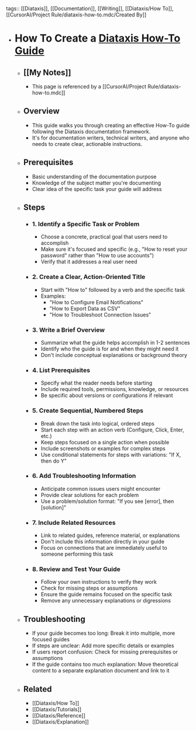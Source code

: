tags:: [[Diataxis]], [[Documentation]], [[Writing]], [[Diataxis/How To]], [[CursorAI/Project Rule/diataxis-how-to.mdc/Created By]]

- # How To Create a [Diataxis How-To Guide](https://diataxis.fr/how-to-guides/)
	- ## [[My Notes]]
		- This page is referenced by a [[CursorAI/Project Rule/diataxis-how-to.mdc]]
	- ## Overview
		- This guide walks you through creating an effective How-To guide following the Diataxis documentation framework.
		- It's for documentation writers, technical writers, and anyone who needs to create clear, actionable instructions.
	- ## Prerequisites
		- Basic understanding of the documentation purpose
		- Knowledge of the subject matter you're documenting
		- Clear idea of the specific task your guide will address
	- ## Steps
		- ### 1. Identify a Specific Task or Problem
			- Choose a concrete, practical goal that users need to accomplish
			- Make sure it's focused and specific (e.g., "How to reset your password" rather than "How to use accounts")
			- Verify that it addresses a real user need
		- ### 2. Create a Clear, Action-Oriented Title
			- Start with "How to" followed by a verb and the specific task
			- Examples:
				- "How to Configure Email Notifications"
				- "How to Export Data as CSV"
				- "How to Troubleshoot Connection Issues"
		- ### 3. Write a Brief Overview
			- Summarize what the guide helps accomplish in 1-2 sentences
			- Identify who the guide is for and when they might need it
			- Don't include conceptual explanations or background theory
		- ### 4. List Prerequisites
			- Specify what the reader needs before starting
			- Include required tools, permissions, knowledge, or resources
			- Be specific about versions or configurations if relevant
		- ### 5. Create Sequential, Numbered Steps
			- Break down the task into logical, ordered steps
			- Start each step with an action verb (Configure, Click, Enter, etc.)
			- Keep steps focused on a single action when possible
			- Include screenshots or examples for complex steps
			- Use conditional statements for steps with variations: "If X, then do Y"
		- ### 6. Add Troubleshooting Information
			- Anticipate common issues users might encounter
			- Provide clear solutions for each problem
			- Use a problem/solution format: "If you see [error], then [solution]"
		- ### 7. Include Related Resources
			- Link to related guides, reference material, or explanations
			- Don't include this information directly in your guide
			- Focus on connections that are immediately useful to someone performing this task
		- ### 8. Review and Test Your Guide
			- Follow your own instructions to verify they work
			- Check for missing steps or assumptions
			- Ensure the guide remains focused on the specific task
			- Remove any unnecessary explanations or digressions
	- ## Troubleshooting
		- If your guide becomes too long: Break it into multiple, more focused guides
		- If steps are unclear: Add more specific details or examples
		- If users report confusion: Check for missing prerequisites or assumptions
		- If the guide contains too much explanation: Move theoretical content to a separate explanation document and link to it
	- ## Related
		- [[Diataxis/How To]]
		- [[Diataxis/Tutorials]]
		- [[Diataxis/Reference]]
		- [[Diataxis/Explanation]]